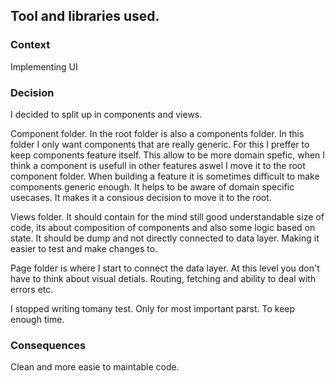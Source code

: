 ## Tool and libraries used.

### Context

Implementing UI

### Decision

I decided to split up in components and views.

Component folder.
In the root folder is also a components folder.
In this folder I only want components that are really generic.
For this I preffer to keep components feature itself.
This allow to be more domain spefic, when I think a component is usefull in other features aswel I move it to the root component folder.
When building a feature it is sometimes difficult to make components generic enough. It helps to be aware of domain specific usecases. It makes it a consious decision to move it to the root.

Views folder.
It should contain for the mind still good understandable size of code, its about composition of components and also some logic based on state.
It should be dump and not directly connected to data layer. Making it easier to test and make changes to.

Page folder is where I start to connect the data layer. At this level you don't have to think about visual detials.
Routing, fetching and ability to deal with errors etc.

I stopped writing tomany test. Only for most important parst. To keep enough time.

### Consequences

Clean and more easie to maintable code.

